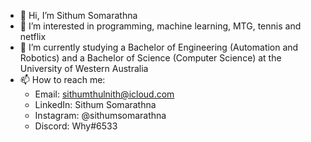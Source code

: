 - 👋 Hi, I’m Sithum Somarathna
- 👀 I’m interested in programming, machine learning, MTG, tennis and netflix
- 🌱 I’m currently studying a Bachelor of Engineering (Automation and Robotics) and a Bachelor of Science (Computer Science) at the University of Western Australia
- 📫 How to reach me:
    - Email:      sithumthulnith@icloud.com
    - LinkedIn:   Sithum Somarathna
    - Instagram:  @sithumsomarathna
    - Discord:    Why#6533

<!---
SithumSomarathna/SithumSomarathna is a ✨ special ✨ repository because its `README.md` (this file) appears on your GitHub profile.
You can click the Preview link to take a look at your changes.
--->
